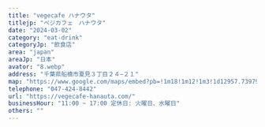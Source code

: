```yaml
---
title: "vegecafe ハナウタ"
titlejp: "ベジカフェ　ハナウタ"
date: "2024-03-02"
category: "eat-drink"
categoryJp: "飲食店"
area: "japan"
areaJp: "日本"
avator: "8.webp"
address: "千葉県船橋市夏見３丁目２４−２１"
map: "https://www.google.com/maps/embed?pb=!1m18!1m12!1m3!1d12957.739796715534!2d139.97675355783457!3d35.71552018334581!2m3!1f0!2f0!3f0!3m2!1i1024!2i768!4f13.1!3m3!1m2!1s0x60188066168805d7%3A0x3dc9fb3c94f33e4f!2z44OZ44K444Kr44OV44KnIOODj-ODiuOCpuOCvw!5e0!3m2!1sja!2sus!4v1709422423165!5m2!1sja!2sus"
telephone: "047-424-8442"
url: "https://vegecafe-hanauta.com/"
businessHour: "11:00 ~ 17:00 定休日: 火曜日、水曜日"
others: ""
---
```


